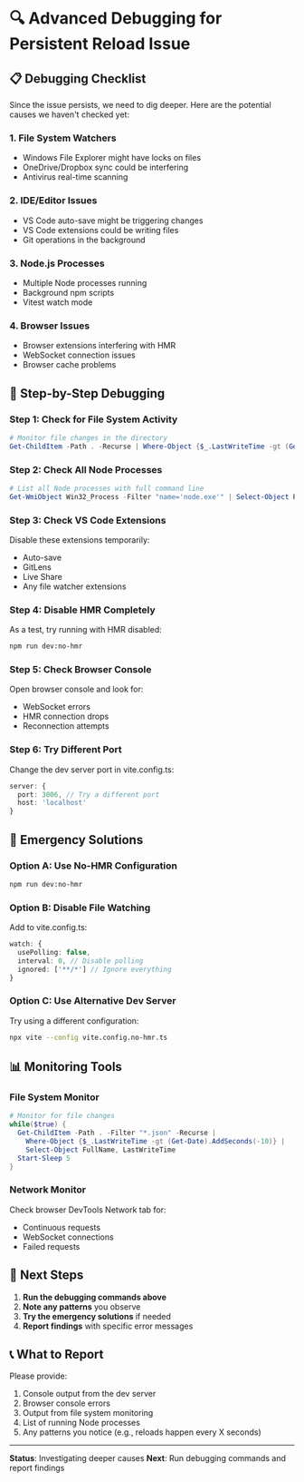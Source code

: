 # 🔍 Advanced Debugging for Persistent Reload Issue

## 📋 Debugging Checklist

Since the issue persists, we need to dig deeper. Here are the potential causes we haven't checked yet:

### 1. **File System Watchers**
- Windows File Explorer might have locks on files
- OneDrive/Dropbox sync could be interfering
- Antivirus real-time scanning

### 2. **IDE/Editor Issues**
- VS Code auto-save might be triggering changes
- VS Code extensions could be writing files
- Git operations in the background

### 3. **Node.js Processes**
- Multiple Node processes running
- Background npm scripts
- Vitest watch mode

### 4. **Browser Issues**
- Browser extensions interfering with HMR
- WebSocket connection issues
- Browser cache problems

## 🔧 Step-by-Step Debugging

### Step 1: Check for File System Activity
```powershell
# Monitor file changes in the directory
Get-ChildItem -Path . -Recurse | Where-Object {$_.LastWriteTime -gt (Get-Date).AddMinutes(-5)}
```

### Step 2: Check All Node Processes
```powershell
# List all Node processes with full command line
Get-WmiObject Win32_Process -Filter "name='node.exe'" | Select-Object ProcessId, CommandLine
```

### Step 3: Check VS Code Extensions
Disable these extensions temporarily:
- Auto-save
- GitLens
- Live Share
- Any file watcher extensions

### Step 4: Disable HMR Completely
As a test, try running with HMR disabled:
```bash
npm run dev:no-hmr
```

### Step 5: Check Browser Console
Open browser console and look for:
- WebSocket errors
- HMR connection drops
- Reconnection attempts

### Step 6: Try Different Port
Change the dev server port in vite.config.ts:
```typescript
server: {
  port: 3006, // Try a different port
  host: 'localhost'
}
```

## 🚨 Emergency Solutions

### Option A: Use No-HMR Configuration
```bash
npm run dev:no-hmr
```

### Option B: Disable File Watching
Add to vite.config.ts:
```typescript
watch: {
  usePolling: false,
  interval: 0, // Disable polling
  ignored: ['**/*'] // Ignore everything
}
```

### Option C: Use Alternative Dev Server
Try using a different configuration:
```bash
npx vite --config vite.config.no-hmr.ts
```

## 📊 Monitoring Tools

### File System Monitor
```powershell
# Monitor for file changes
while($true) { 
  Get-ChildItem -Path . -Filter "*.json" -Recurse | 
    Where-Object {$_.LastWriteTime -gt (Get-Date).AddSeconds(-10)} | 
    Select-Object FullName, LastWriteTime
  Start-Sleep 5
}
```

### Network Monitor
Check browser DevTools Network tab for:
- Continuous requests
- WebSocket connections
- Failed requests

## 🎯 Next Steps

1. **Run the debugging commands above**
2. **Note any patterns** you observe
3. **Try the emergency solutions** if needed
4. **Report findings** with specific error messages

## 📞 What to Report

Please provide:
1. Console output from the dev server
2. Browser console errors
3. Output from file system monitoring
4. List of running Node processes
5. Any patterns you notice (e.g., reloads happen every X seconds)

---

**Status**: Investigating deeper causes
**Next**: Run debugging commands and report findings